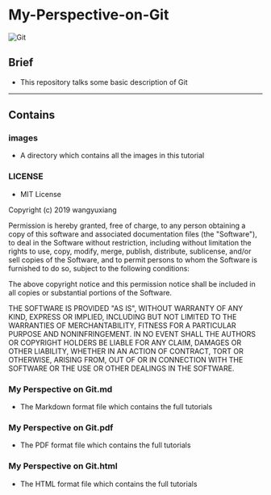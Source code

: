 # My-Perspective-on-Git



![Git](https://upload.wikimedia.org/wikipedia/commons/thumb/e/e0/Git-logo.svg/1920px-Git-logo.svg.png)



## Brief

* This repository talks some basic description of Git



---



## Contains
### images
* A directory which contains all the images in this tutorial
### LICENSE
* MIT License

Copyright (c) 2019 wangyuxiang

Permission is hereby granted, free of charge, to any person obtaining a copy
of this software and associated documentation files (the "Software"), to deal
in the Software without restriction, including without limitation the rights
to use, copy, modify, merge, publish, distribute, sublicense, and/or sell
copies of the Software, and to permit persons to whom the Software is
furnished to do so, subject to the following conditions:

The above copyright notice and this permission notice shall be included in all
copies or substantial portions of the Software.

THE SOFTWARE IS PROVIDED "AS IS", WITHOUT WARRANTY OF ANY KIND, EXPRESS OR
IMPLIED, INCLUDING BUT NOT LIMITED TO THE WARRANTIES OF MERCHANTABILITY,
FITNESS FOR A PARTICULAR PURPOSE AND NONINFRINGEMENT. IN NO EVENT SHALL THE
AUTHORS OR COPYRIGHT HOLDERS BE LIABLE FOR ANY CLAIM, DAMAGES OR OTHER
LIABILITY, WHETHER IN AN ACTION OF CONTRACT, TORT OR OTHERWISE, ARISING FROM,
OUT OF OR IN CONNECTION WITH THE SOFTWARE OR THE USE OR OTHER DEALINGS IN THE
SOFTWARE.
### My Perspective on Git.md
* The Markdown format file which contains the full tutorials



### My Perspective on Git.pdf

* The PDF format file which contains the full tutorials



### My Perspective on Git.html

* The HTML format file which contains the full tutorials